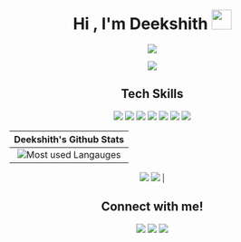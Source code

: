 <div align="center">

  # <h1 align="center">Hi , I'm Deekshith <img src="https://media.giphy.com/media/hvRJCLFzcasrR4ia7z/giphy.gif" width="35"></h1>
  
[![](https://komarev.com/ghpvc/?username=deekshithmd&color=blue&label=Profile%20Views)](https://github.com/deekshithmd/deekshithmd)
  
<img src="https://readme-typing-svg.herokuapp.com?lines=Front+End+Developer;JavaScript%20|%20ReactJS%20Enthusiast;Always%20learning%20new%20things&center=true&width=500&height=50"></a>
  
  ## Tech Skills

![](https://img.shields.io/badge/HTML5-E34F26?style=for-the-badge&logo=html5&logoColor=white)
![](https://img.shields.io/badge/CSS3-1572B6?style=for-the-badge&logo=css3&logoColor=white)
![](https://img.shields.io/badge/JavaScript-F7DF1E?style=for-the-badge&logo=javascript&logoColor=black)
![](https://img.shields.io/badge/React-20232A?style=for-the-badge&logo=react&logoColor=61DAFB)
![](https://img.shields.io/badge/Git-F05032?style=for-the-badge&logo=git&logoColor=white)
![](https://img.shields.io/badge/Netlify-00C7B7?style=for-the-badge&logo=netlify&logoColor=white)
![](http://img.shields.io/badge/-VS%20Code-000000?style=for-the-badge&logo=Visual-studio-code&logoColor=blue)
  
  |                                                                     Deekshith's Github Stats                                                                     |
|:------------------------------------------------------------------------------------------------------------------------------------------------------:|
| ![Most used Langauges](https://github-readme-stats.vercel.app/api/top-langs/?username=deekshithmd&show_icons=true&theme=tokyonight) 
  ![](https://github-readme-stats.vercel.app/api?username=deekshithmd&show_icons=true&theme=tokyonight) 
  ![](https://github-readme-streak-stats.herokuapp.com/?user=deekshithmd&theme=tokyonight) |


<h2>Connect with me!</h2>
 
[<img src="https://img.shields.io/badge/linkedin-%230077B5.svg?&style=for-the-badge&logo=linkedin&logoColor=white" />](https://www.linkedin.com/in/deekshith-m-d/) [<img src = "https://img.shields.io/badge/twitter-%2320A1F1.svg?&style=for-the-badge&logo=twitter&logoColor=white">](https://twitter.com/deekshith_md) [<img src = "https://img.shields.io/badge/gmail-%2320A1F1.svg?&style=for-the-badge&logo=gmail&logoColor=white">](deekshithmogra@gmail.com)   
</div>


